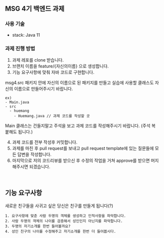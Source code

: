 ## MSG 4기 백엔드 과제

### 사용 기술

- stack: Java 11

### 과제 진행 방법

1. 과제 레포를 clone 받습니다.
2. 브랜치 이름을 feature/{자신의이름} 으로 생성합니다.
3. 기능 요구사항에 맞춰 자바 코드로 구현합니다.  

msg4.src 패키지 안에 자신의 이름으로 된 패키지를 만들고 실습에 사용할 클래스도 자신의 이름으로 만들어주시기 바랍니다.  
  
```
ex)
- Main.java
- src
  - huemang
    - Huemang.java // 과제 코드를 작성할 곳
```

Main 클래스는 건들지말고 주석을 보고 과제 코드를 작성해주시기 바랍니다. (주석 복붙해도 됩니다.)

4. 과제 코드를 전부 작성후 커밋합니다. 
5. 과제를 마친 후 pull request를 보내고 pull request template에 있는 질문들에 모든 답변을 작성합니다.
6. 마지막으로 저의 코드리뷰를 받으신 후 수정의 작업을 거쳐 approve를 받으면 머지해주시면 되겠습니다.
<br>

## 기능 요구사항

새로운 친구들을 사귀고 싶은 당신은 친구를 만들게 됩니다(?)  

```
1. 요구사항에 맞춘 사람 두명의 객체를 생성하고 인적사항을 파악합니다.
2. 사람 두명의 객체의 나이를 검증해서 성인인지 아닌지를 파악합니다.
3. 두명의 자기소개를 한번 들어볼까요?
4. 성인 친구의 나이를 수정해주고 자기소개를 한번 더 들어봅시다.
```